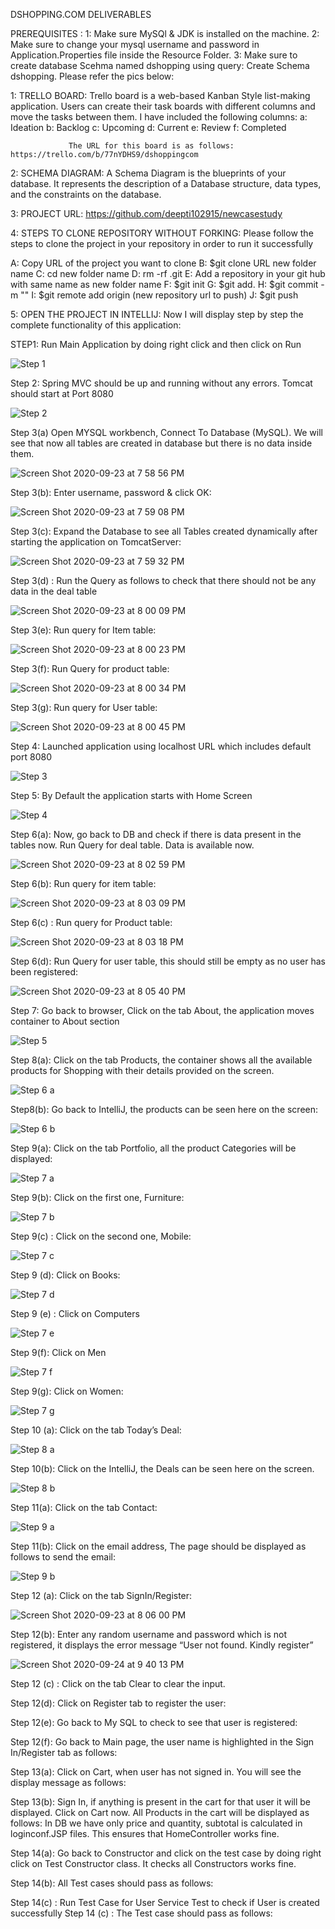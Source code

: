 







DSHOPPING.COM DELIVERABLES

PREREQUISITES :        1: Make sure MySQl & JDK is installed on the machine.
                       2: Make sure to change your mysql username and password in Application.Properties file inside the Resource Folder.
		       3: Make sure to create database Scehma named dshopping using query: Create Schema dshopping. Please refer the pics below:
		       
		     	 


1: TRELLO BOARD: Trello board is a web-based Kanban Style list-making application. 
                 Users can create their task boards with different columns and move the tasks between them.
                 I have included the following columns:
                 a: Ideation
                 b: Backlog
                 c: Upcoming
                 d: Current
                 e: Review
                 f: Completed

                 The URL for this board is as follows: https://trello.com/b/77nYDHS9/dshoppingcom


2: SCHEMA DIAGRAM: A Schema Diagram is the blueprints of your database. It represents the description of a Database structure, data types, and the constraints on the database.
                            

 


3: PROJECT URL:  https://github.com/deepti102915/newcasestudy

4: STEPS TO CLONE REPOSITORY WITHOUT FORKING:  Please follow the steps to clone the project in your repository in order to run it successfully

A: Copy URL of the project you want to clone
B: $git clone URL new folder name
C: cd new folder name
D: rm -rf .git
E: Add a repository in your git hub with same name as new folder name
F: $git init
G: $git add.
H: $git commit -m ""
I: $git  remote add origin (new repository url to push)
J: $git push

5: OPEN THE PROJECT IN INTELLIJ: Now I will display step by step the complete functionality of this application:
 
STEP1: Run Main Application by doing right click and then click on Run

![Step 1](https://user-images.githubusercontent.com/64552538/94212851-48a33000-fea3-11ea-9f8e-20ca95810960.png)


Step 2: Spring MVC should be up and running without any errors. Tomcat should start at Port 8080


   ![Step 2](https://user-images.githubusercontent.com/64552538/94212692-db8f9a80-fea2-11ea-886c-1625adc36ce0.png)

 
Step 3(a) Open MYSQL workbench, Connect To Database (MySQL). We will see that now all tables are created in database but there is no data inside them.

![Screen Shot 2020-09-23 at 7 58 56 PM](https://user-images.githubusercontent.com/64552538/94214957-13014580-fea9-11ea-8551-c4be2a78e647.png)

 
Step 3(b): Enter username, password & click OK:

![Screen Shot 2020-09-23 at 7 59 08 PM](https://user-images.githubusercontent.com/64552538/94215035-4cd24c00-fea9-11ea-8dd2-30b9a76552ac.png)

 
Step 3(c): Expand the Database to see all Tables created dynamically after starting the application on TomcatServer:

![Screen Shot 2020-09-23 at 7 59 32 PM](https://user-images.githubusercontent.com/64552538/94215224-eb5ead00-fea9-11ea-8882-68ef1c286075.png)


 
Step 3(d) : Run the Query as follows to check that there should not be any data in the deal table

![Screen Shot 2020-09-23 at 8 00 09 PM](https://user-images.githubusercontent.com/64552538/94215276-1d700f00-feaa-11ea-98db-c6ce372ff050.png)

 
Step 3(e): Run query for Item table: 

![Screen Shot 2020-09-23 at 8 00 23 PM](https://user-images.githubusercontent.com/64552538/94215319-4395af00-feaa-11ea-95e9-567896f6c6d6.png)

 
Step 3(f): Run Query for product table:

![Screen Shot 2020-09-23 at 8 00 34 PM](https://user-images.githubusercontent.com/64552538/94215356-67f18b80-feaa-11ea-978c-019e795b5aaf.png)


 
Step 3(g): Run query for User table:

![Screen Shot 2020-09-23 at 8 00 45 PM](https://user-images.githubusercontent.com/64552538/94215410-8d7e9500-feaa-11ea-8997-f0b09f1c81a3.png)

 


Step 4: Launched application using localhost URL which includes default port 8080

![Step 3](https://user-images.githubusercontent.com/64552538/94215510-d59db780-feaa-11ea-8d53-ca85c04cdd46.png)



 


Step 5: By Default the application starts with Home Screen

![Step 4](https://user-images.githubusercontent.com/64552538/94215562-febe4800-feaa-11ea-9a17-ac9b2c49518d.png)


 

Step 6(a): Now, go back to DB and check if there is data present in the tables now. Run Query for deal table. Data is available now.

![Screen Shot 2020-09-23 at 8 02 59 PM](https://user-images.githubusercontent.com/64552538/94215674-607eb200-feab-11ea-9827-cf3129031fbd.png)


 
Step 6(b): Run query for item table:

![Screen Shot 2020-09-23 at 8 03 09 PM](https://user-images.githubusercontent.com/64552538/94215740-886e1580-feab-11ea-9b91-69b1b157af11.png)

 
Step 6(c) : Run query for Product table:

![Screen Shot 2020-09-23 at 8 03 18 PM](https://user-images.githubusercontent.com/64552538/94215821-b5bac380-feab-11ea-95a7-a96582deb9f2.png)

 
Step 6(d): Run Query for user table, this should still be empty as no user has been registered:

![Screen Shot 2020-09-23 at 8 05 40 PM](https://user-images.githubusercontent.com/64552538/94215868-d84cdc80-feab-11ea-97c1-0176b54dce80.png)
 
Step 7: Go back to browser, Click on the tab About, the application moves container to About section

![Step 5](https://user-images.githubusercontent.com/64552538/94215593-20b7ca80-feab-11ea-9136-b2d65e83d74a.png)


 
Step 8(a): Click on the tab Products, the container shows all the available products for Shopping with their details provided on the screen.

![Step 6 a](https://user-images.githubusercontent.com/64552538/94215928-0a5e3e80-feac-11ea-96e9-752671617fa3.png)


 
Step8(b): Go back to IntelliJ, the products can be seen here on the screen:

![Step 6 b](https://user-images.githubusercontent.com/64552538/94215978-3083de80-feac-11ea-842a-e8c01d2257d8.png)

 
Step 9(a): Click on the tab Portfolio, all the product Categories will be displayed:

![Step 7 a](https://user-images.githubusercontent.com/64552538/94216033-5ad59c00-feac-11ea-8f16-dc81c658bf70.png)

 
Step 9(b): Click on the first one, Furniture:

![Step 7 b](https://user-images.githubusercontent.com/64552538/94216088-7d67b500-feac-11ea-877f-c0b51c35af64.png)

 
Step 9(c) : Click on the second one, Mobile: 

![Step 7 c](https://user-images.githubusercontent.com/64552538/94216131-9708fc80-feac-11ea-90c3-7a0d95d7b928.png)


 
Step 9 (d): Click on Books: 

![Step 7 d](https://user-images.githubusercontent.com/64552538/94216156-b011ad80-feac-11ea-8544-f99f38007bd9.png)


 
Step 9 (e) : Click on Computers

![Step 7 e](https://user-images.githubusercontent.com/64552538/94216192-cb7cb880-feac-11ea-8da4-6ba75fdce889.png)


 
Step 9(f): Click on Men

![Step 7 f](https://user-images.githubusercontent.com/64552538/94216272-f830d000-feac-11ea-9134-3f41ebe602a8.png)


 
Step 9(g): Click on Women:

![Step 7 g](https://user-images.githubusercontent.com/64552538/94216325-1696cb80-fead-11ea-9ae8-6b94ea7beb27.png)


 
Step 10 (a): Click on the tab Today’s Deal:

![Step 8 a](https://user-images.githubusercontent.com/64552538/94216380-3928e480-fead-11ea-9c27-d478147056dc.png)

 
Step 10(b): Click on the IntelliJ, the Deals can be seen here on the screen.

![Step 8 b](https://user-images.githubusercontent.com/64552538/94216448-58c00d00-fead-11ea-842c-5ea9b4a704c8.png)


 

Step 11(a): Click on the tab Contact:

![Step 9 a](https://user-images.githubusercontent.com/64552538/94216488-81e09d80-fead-11ea-9bdb-b7d648326098.png)

 
Step 11(b): Click on the email address, The page should be displayed as follows to send the email:

![Step 9 b](https://user-images.githubusercontent.com/64552538/94216526-9b81e500-fead-11ea-9422-8e5deabb1985.png)


 
Step 12 (a): Click on the tab SignIn/Register:

![Screen Shot 2020-09-23 at 8 06 00 PM](https://user-images.githubusercontent.com/64552538/94216613-cb30ed00-fead-11ea-8dd7-11d6051c92ca.png)


  
Step 12(b): Enter any random username and password which is not registered, it displays the error message “User not found. Kindly register”

![Screen Shot 2020-09-24 at 9 40 13 PM](https://user-images.githubusercontent.com/64552538/94216908-a5581800-feae-11ea-8b02-e250ae217520.png)

 

Step 12 (c) : Click on the tab Clear to clear the input.
 
Step 12(d): Click on Register tab to register the user:
 
Step 12(e): Go back to My SQL to check to see that user is registered:

 
Step 12(f): Go back to Main page, the user name is highlighted in the Sign In/Register tab as follows: 

Step 13(a): Click on Cart, when user has not signed in. You will see the display message as follows:

 
Step 13(b): Sign In, if anything is present in the cart for that user it will be displayed. Click on Cart now. All Products in the cart will be displayed as follows: 
In DB we have only price and quantity, subtotal is calculated in loginconf.JSP files.  This ensures that HomeController works fine.

 

Step 14(a): Go back to Constructor and click on the test case by doing right click on Test Constructor class. It checks all Constructors works fine.
 
Step 14(b): All Test cases should pass as follows:
 
Step 14(c) : Run Test Case for User Service Test to check if User is created successfully 
Step 14 (c) : The Test case should pass as follows: 
  
